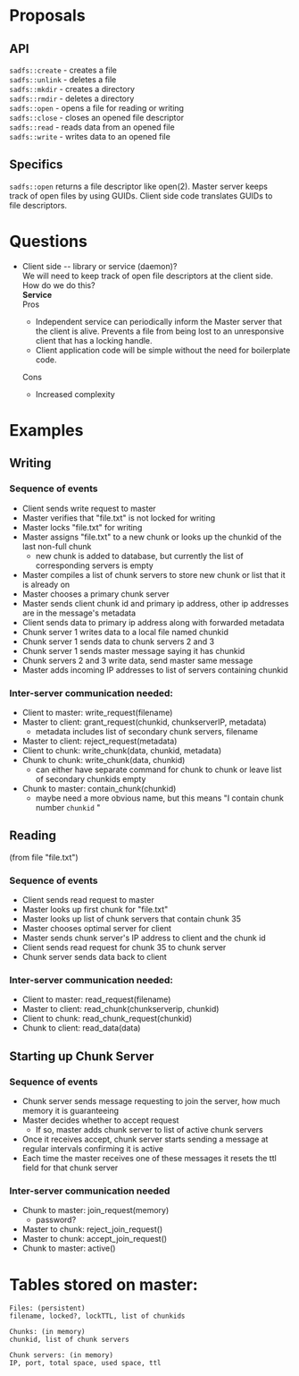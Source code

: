 # Proposals
## API
`sadfs::create` - creates a file  
`sadfs::unlink` - deletes a file  
`sadfs::mkdir`  - creates a directory  
`sadfs::rmdir`  - deletes a directory  
`sadfs::open`   - opens a file for reading or writing  
`sadfs::close`  - closes an opened file descriptor  
`sadfs::read`   - reads data from an opened file  
`sadfs::write`  - writes data to an opened file  

## Specifics
`sadfs::open` returns a file descriptor like open(2). Master server keeps  
track of open files by using GUIDs. Client side code translates GUIDs to  
file descriptors.

# Questions
* Client side -- library or service (daemon)?  
  We will need to keep track of open file descriptors at the client side.  
  How do we do this?  
  **Service**  
  Pros  
    * Independent service can periodically inform the Master server that  
      the client is alive. Prevents a file from being lost to an unresponsive  
      client that has a locking handle.
    * Client application code will be simple without the need for boilerplate  
      code.

  Cons  
    * Increased complexity


# Examples

## Writing 

### Sequence of events
* Client sends write request to master
* Master verifies that "file.txt" is not locked for writing
* Master locks "file.txt" for writing
* Master assigns "file.txt" to a new chunk or looks up the chunkid of the last non-full chunk
	 * new chunk is added to database, but currently the list of corresponding servers is empty
* Master compiles a list of chunk servers to store new chunk or list that it is already on
* Master chooses a primary chunk server
* Master sends client chunk id and primary ip address, other ip addresses are in the message's metadata
* Client sends data to primary ip address along with forwarded metadata
* Chunk server 1 writes data to a local file named chunkid
* Chunk server 1 sends data to chunk servers 2 and 3
* Chunk server 1 sends master message saying it has chunkid
* Chunk servers 2 and 3 write data, send master same message
* Master adds incoming IP addresses to list of servers containing chunkid

### Inter-server communication needed:
* Client to master: write_request(filename)
* Master to client: grant_request(chunkid, chunkserverIP, metadata)
	* metadata includes list of secondary chunk servers, filename
* Master to client: reject_request(metadata)
* Client to chunk: write_chunk(data, chunkid, metadata)
* Chunk to chunk: write_chunk(data, chunkid)
	* can either have separate command for chunk to chunk or leave list of secondary chunkids empty
* Chunk to master: contain_chunk(chunkid)
  * maybe need a more obvious name, but this means "I contain chunk number `chunkid` "

## Reading 
(from file "file.txt")

### Sequence of events
* Client sends read request to master
* Master looks up first chunk for "file.txt"
* Master looks up list of chunk servers that contain chunk 35
* Master chooses optimal server for client
* Master sends chunk server's IP address to client and the chunk id
* Client sends read request for chunk 35 to chunk server
* Chunk server sends data back to client

### Inter-server communication needed:
* Client to master: read_request(filename)
* Master to client: read_chunk(chunkserverip, chunkid)
* Client to chunk: read_chunk_request(chunkid)
* Chunk to client: read_data(data)

## Starting up Chunk Server

### Sequence of events
* Chunk server sends message requesting to join the server, how much memory it is guaranteeing
* Master decides whether to accept request
	* If so, master adds chunk server to list of active chunk servers
* Once it receives accept, chunk server starts sending a message at regular intervals confirming it is active
* Each time the master receives one of these messages it resets the ttl field for that chunk server

### Inter-server communication needed
* Chunk to master: join_request(memory)
	* password?
* Master to chunk: reject_join_request()
* Master to chunk: accept_join_request()
* Chunk to master: active()

# Tables stored on master:
	Files: (persistent)
	filename, locked?, lockTTL, list of chunkids

	Chunks: (in memory)
	chunkid, list of chunk servers

  	Chunk servers: (in memory)
  	IP, port, total space, used space, ttl
